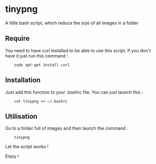 # tinypng
A little bash script, which reduce the size of all images in a folder

## Require
You need to have curl installed to be able to use this script. If you don't
have it just run this command :
```
	sudo apt-get install curl
```

## Installation
Just add this function to your .bashrc file. You can just launch this :
```
	cat tinypng >> ~/.bashrc
```

## Utilisation
Go to a folder full of images and then launch the command :
```
	tinypng
```
Let the script works !

Enjoy !
